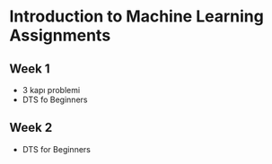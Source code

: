 # Introduction to Machine Learning Assignments
## Week 1
* 3 kapı problemi
* DTS fo Beginners
## Week 2
* DTS for Beginners
